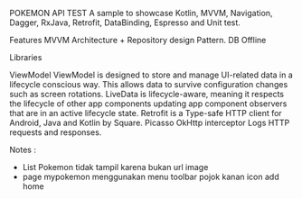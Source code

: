 POKEMON API TEST
A sample to showcase Kotlin, MVVM, Navigation, Dagger, RxJava, Retrofit, DataBinding, Espresso and Unit test.

Features
MVVM Architecture + Repository design Pattern.
DB Offline


Libraries

ViewModel ViewModel is designed to store and manage UI-related data in a lifecycle conscious way. This allows data to survive configuration changes such as screen rotations.
LiveData is lifecycle-aware, meaning it respects the lifecycle of other app components updating app component observers that are in an active lifecycle state.
Retrofit is a Type-safe HTTP client for Android, Java and Kotlin by Square.
Picasso
OkHttp interceptor Logs HTTP requests and responses.

Notes :
- List Pokemon tidak tampil karena bukan url image
- page mypokemon menggunakan menu toolbar pojok kanan icon add home

